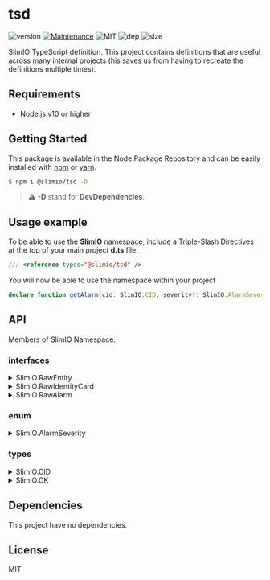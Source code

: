 # tsd
![version](https://img.shields.io/badge/dynamic/json.svg?url=https://raw.githubusercontent.com/SlimIO/tsd/master/package.json&query=$.version&label=Version)
[![Maintenance](https://img.shields.io/badge/Maintained%3F-yes-green.svg)](https://github.com/SlimIO/github/commit-activity)
![MIT](https://img.shields.io/github/license/mashape/apistatus.svg)
![dep](https://img.shields.io/david/SlimIO/tsd.svg)
![size](https://img.shields.io/github/repo-size/SlimIO/tsd.svg)

SlimIO TypeScript definition. This project contains definitions that are useful across many internal projects (his saves us from having to recreate the definitions multiple times).

## Requirements
- Node.js v10 or higher

## Getting Started

This package is available in the Node Package Repository and can be easily installed with [npm](https://docs.npmjs.com/getting-started/what-is-npm) or [yarn](https://yarnpkg.com).

```bash
$ npm i @slimio/tsd -D
```

> ⚠️ **-D** stand for **DevDependencies**.

## Usage example
To be able to use the **SlimIO** namespace, include a [Triple-Slash Directives](https://www.typescriptlang.org/docs/handbook/triple-slash-directives.html) at the top of your main project **d.ts** file.
```ts
/// <reference types="@slimio/tsd" />
```

You will now be able to use the namespace within your project

```ts
declare function getAlarm(cid: SlimIO.CID, severity?: SlimIO.AlarmSeverity): SlimIO.RawAlarm;
```

## API
Members of SlimIO Namespace.

### interfaces

<details><summary>SlimIO.RawEntity</summary>
<br />

```ts
interface RawEntity {
    name: string;
    description: string;
    descriptors?: {
        [key: string]: string;
    };
    parent?: number;
}
```
</details>

<details><summary>SlimIO.RawIdentityCard</summary>
<br />

```ts
interface RawIdentityCard {
    unit: string;
    entityId: number;
    description?: string;
    max?: number;
    interval?: number;
}
```
</details>

<details><summary>SlimIO.RawAlarm</summary>
<br />

```ts
interface RawAlarm {
    message: string;
    entityId: number;
    correlateKey: string;
    severity: number;
}
```
</details>

### enum

<details><summary>SlimIO.AlarmSeverity</summary>
<br />

```ts
enum AlarmSeverity {
    Critical,
    Major,
    Minor
}
```
</details>

### types

<details><summary>SlimIO.CID</summary>
<br />

```ts
type CID = string | null;
```
</details>

<details><summary>SlimIO.CK</summary>
<br />

```ts
type CK = string | null;
```
</details>

## Dependencies
This project have no dependencies.

## License
MIT
